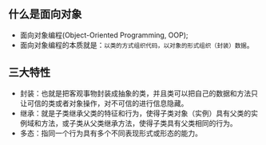 ## 什么是面向对象
* 面向对象编程(Object-Oriented Programming, OOP);
* 面向对象编程的本质就是：`以类的方式组织代码，以对象的形式组织（封装）数据`。

## 三大特性
* 封装：也就是把客观事物封装成抽象的类，并且类可以把自己的数据和方法只让可信的类或者对象操作，对不可信的进行信息隐藏。
* 继承：就是子类继承父类的特征和行为，使得子类对象（实例）具有父类的实例域和方法，或子类从父类继承方法，使得子类具有父类相同的行为。
* 多态：指同一个行为具有多个不同表现形式或形态的能力。